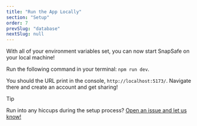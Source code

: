 ```yaml
---
title: "Run the App Locally"
section: "Setup"
order: 7
prevSlug: "database"
nextSlug: null
---
```


With all of your environment variables set, you can now start SnapSafe on your local machine!

Run the following command in your terminal: `npm run dev`.

You should the URL print in the console, `http://localhost:5173/`. Navigate there and create an account and get sharing!

> [!TIP]
> Run into any hiccups during the setup process? [Open an issue and let us know!](https://github.com/SnapSafe/Docs/issues)
